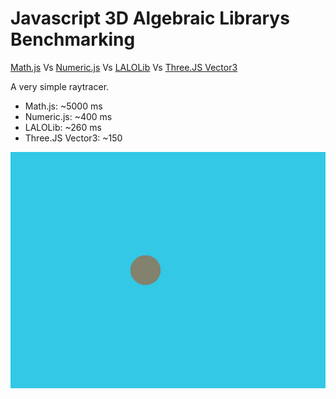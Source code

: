# Javascript 3D Algebraic Librarys Benchmarking

[Math.js](https://mathjs.org/index.html) Vs [Numeric.js](https://github.com/sloisel/numeric) Vs [LALOLib](https://mlweb.loria.fr/lalolab/lalolib.html) Vs [Three.JS Vector3](https://threejs.org/docs/#api/en/math/Vector3)

A very simple raytracer.

- Math.js: ~5000 ms
- Numeric.js: ~400 ms
- LALOLib: ~260 ms
- Three.JS Vector3: ~150

![](https://raw.githubusercontent.com/jersonSeling/JS3DAlgebraBenchmark/master/render.png)
